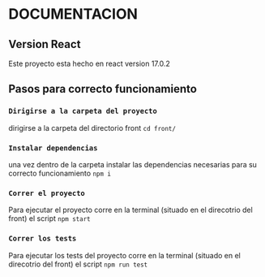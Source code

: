 # DOCUMENTACION

## Version React

Este proyecto esta hecho en react version 17.0.2

## Pasos para correcto funcionamiento
### `Dirigirse a la carpeta del proyecto`
dirigirse a la carpeta del directorio front `cd front/`

### `Instalar dependencias`
una vez dentro de la carpeta instalar las dependencias necesarias para su correcto funcionamiento `npm i`

### `Correr el proyecto`
Para ejecutar el proyecto corre en la terminal (situado en el direcotrio del front) el script `npm start`

### `Correr los tests`

Para ejecutar los tests del proyecto corre en la terminal (situado en el direcotrio del front) el script `npm run test`

